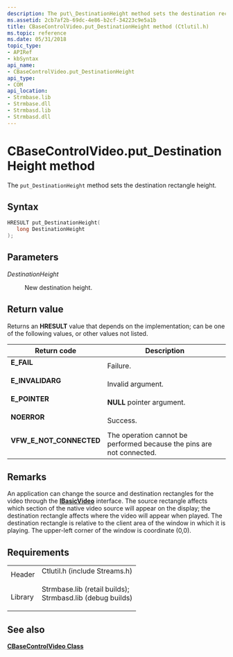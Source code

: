 ```yaml
---
description: The put\_DestinationHeight method sets the destination rectangle height.
ms.assetid: 2cb7af2b-69dc-4e86-b2cf-34223c9e5a1b
title: CBaseControlVideo.put_DestinationHeight method (Ctlutil.h)
ms.topic: reference
ms.date: 05/31/2018
topic_type: 
- APIRef
- kbSyntax
api_name: 
- CBaseControlVideo.put_DestinationHeight
api_type: 
- COM
api_location: 
- Strmbase.lib
- Strmbase.dll
- Strmbasd.lib
- Strmbasd.dll
---
```


# CBaseControlVideo.put\_DestinationHeight method

The `put_DestinationHeight` method sets the destination rectangle height.

## Syntax


```C++
HRESULT put_DestinationHeight(
   long DestinationHeight
);
```



## Parameters

<dl> <dt>

*DestinationHeight* 
</dt> <dd>

New destination height.

</dd> </dl>

## Return value

Returns an **HRESULT** value that depends on the implementation; can be one of the following values, or other values not listed.



| Return code                                                                                           | Description                                                                      |
|-------------------------------------------------------------------------------------------------------|----------------------------------------------------------------------------------|
| <dl> <dt>**E\_FAIL**</dt> </dl>                | Failure.<br/>                                                              |
| <dl> <dt>**E\_INVALIDARG**</dt> </dl>          | Invalid argument.<br/>                                                     |
| <dl> <dt>**E\_POINTER**</dt> </dl>             | **NULL** pointer argument.<br/>                                            |
| <dl> <dt>**NOERROR**</dt> </dl>                | Success.<br/>                                                              |
| <dl> <dt>**VFW\_E\_NOT\_CONNECTED**</dt> </dl> | The operation cannot be performed because the pins are not connected.<br/> |



 

## Remarks

An application can change the source and destination rectangles for the video through the [**IBasicVideo**](/windows/desktop/api/Control/nn-control-ibasicvideo) interface. The source rectangle affects which section of the native video source will appear on the display; the destination rectangle affects where the video will appear when played. The destination rectangle is relative to the client area of the window in which it is playing. The upper-left corner of the window is coordinate (0,0).

## Requirements



|                    |                                                                                                                                                                                            |
|--------------------|--------------------------------------------------------------------------------------------------------------------------------------------------------------------------------------------|
| Header<br/>  | <dl> <dt>Ctlutil.h (include Streams.h)</dt> </dl>                                                                                   |
| Library<br/> | <dl> <dt>Strmbase.lib (retail builds); </dt> <dt>Strmbasd.lib (debug builds)</dt> </dl> |



## See also

<dl> <dt>

[**CBaseControlVideo Class**](cbasecontrolvideo.md)
</dt> </dl>

 

 




